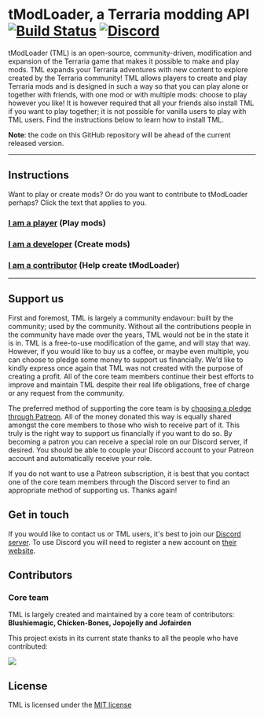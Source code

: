 # tModLoader, a Terraria modding API [![Build Status](https://travis-ci.org/tModLoader/tModLoader.svg?branch=master)](https://travis-ci.org/tModLoader/tModLoader) [![Discord](https://img.shields.io/discord/103110554649894912.svg?style=flat-square)](https://tmodloader.net/discord)

tModLoader (TML) is an open-source, community-driven, modification and expansion of the Terraria game that makes it possible to make and play mods. TML expands your Terraria adventures with new content to explore created by the Terraria community! TML allows players to create and play Terraria mods and is designed in such a way so that you can play alone or together with friends, with one mod or with multiple mods: choose to play however you like! It is however required that all your friends also install TML if you want to play together; it is not possible for vanilla users to play with TML users. Find the instructions below to learn how to install TML.

**Note**: the code on this GitHub repository will be ahead of the current released version.

___


## Instructions

Want to play or create mods? Or do you want to contribute to tModLoader perhaps?
Click the text that applies to you.

### [I am a **player**](https://github.com/tModLoader/tModLoader/wiki/tModLoader-guide-for-players) (Play mods)

### [I am a **developer**](https://github.com/tModLoader/tModLoader/wiki/tModLoader-guide-for-developers) (Create mods)

### [I am a **contributor**](https://github.com/tModLoader/tModLoader/wiki/tModLoader-guide-for-contributors) (Help create tModLoader)

___


## Support us

First and foremost, TML is largely a community endavour: built by the community; used by the community. Without all the contributions people in the community have made over the years, TML would not be in the state it is in. TML is a free-to-use modification of the game, and will stay that way. However, if you would like to buy us a coffee, or maybe even multiple, you can choose to pledge some money to support us financially. We'd like to kindly express once again that TML was not created with the purpose of creating a profit. All of the core team members continue their best efforts to improve and maintain TML despite their real life obligations, free of charge or any request from the community.

The preferred method of supporting the core team is by [choosing a pledge through Patreon](https://www.patreon.com/tmodloader). All of the money donated this way is equally shared amongst the core members to those who wish to receive part of it. This truly is the right way to support us financially if you want to do so. By becoming a patron you can receive a special role on our Discord server, if desired. You should be able to couple your Discord account to your Patreon account and automatically receive your role.

If you do not want to use a Patreon subscription, it is best that you contact one of the core team members through the Discord server to find an appropriate method of supporting us. Thanks again!

## Get in touch

If you would like to contact us or TML users, it's best to join our [Discord server](https://discord.me/tmodloader). To use Discord you will need to register a new account on [their website](https://discordapp.com/).

## Contributors
### Core team
TML is largely created and maintained by a core team of contributors: **Blushiemagic, Chicken-Bones, Jopojelly and Jofairden**

This project exists in its current state thanks to all the people who have contributed:

<a href="https://github.com/tModLoader/tModLoader/graphs/contributors"><img src="https://opencollective.com/tModLoader/contributors.svg?width=890&button=false" /></a>

## License
TML is licensed under the [MIT license](https://github.com/tModLoader/tModLoader/blob/master/LICENSE)
